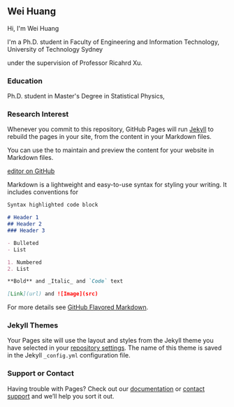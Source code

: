 ## Wei Huang

Hi, I'm Wei Huang

I'm a Ph.D. student in Faculty of Engineering and Information Technology, University of Technology Sydney

under the supervision of Professor Ricahrd Xu.


### Education

Ph.D. student in
Master's Degree in Statistical Physics, 



### Research Interest


Whenever you commit to this repository, GitHub Pages will run [Jekyll](https://jekyllrb.com/) to rebuild the pages in your site, from the content in your Markdown files.

You can use the  to maintain and preview the content for your website in Markdown files.

[editor on GitHub](https://github.com/WeiHuang05/Weihuang05.github.io/edit/main/index.md)

Markdown is a lightweight and easy-to-use syntax for styling your writing. It includes conventions for

```markdown
Syntax highlighted code block

# Header 1
## Header 2
### Header 3

- Bulleted
- List

1. Numbered
2. List

**Bold** and _Italic_ and `Code` text

[Link](url) and ![Image](src)
```

For more details see [GitHub Flavored Markdown](https://guides.github.com/features/mastering-markdown/).

### Jekyll Themes

Your Pages site will use the layout and styles from the Jekyll theme you have selected in your [repository settings](https://github.com/WeiHuang05/Weihuang05.github.io/settings/pages). The name of this theme is saved in the Jekyll `_config.yml` configuration file.

### Support or Contact

Having trouble with Pages? Check out our [documentation](https://docs.github.com/categories/github-pages-basics/) or [contact support](https://support.github.com/contact) and we’ll help you sort it out.
